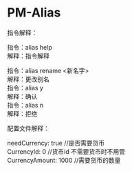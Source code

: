 # PM-Alias

指令解释：

  指令：alias help  
  解释：指令解释

  指令：alias rename <新名字>  
  解释：更改别名  
  指令：alias y  
  解释：确认  
  指令：alias n  
  解释：拒绝  


配置文件解释：  

  needCurrency: true //是否需要货币  
  CurrencyId: 0 //货币id 不需要货币时不用管  
  CurrencyAmount: 1000 //需要货币的数量  
